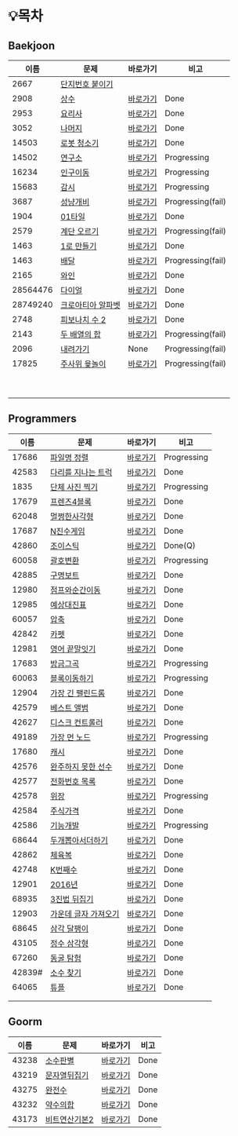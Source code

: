 # :bulb:목차

## Baekjoon

| 이름     | 문제                                                         | 바로가기                                            | 비고              |
| -------- | ------------------------------------------------------------ | --------------------------------------------------- | ----------------- |
| 2667     | [단지번호 붙이기](https://www.acmicpc.net/problem/2667)      |                                                     |                   |
| 2908     | [상수](https://www.acmicpc.net/problem/2908)                 | [바로가기](./src/baekjoon/brotherSangsu.java)       | Done              |
| 2953     | [요리사](https://www.acmicpc.net/problem/2953)               | [바로가기](./src/baekjoon/cook.java)                | Done              |
| 3052     | [나머지](https://www.acmicpc.net/problem/3052)               | [바로가기](./src/baekjoon/good2.java)               | Done              |
| 14503    | [로봇 청소기](https://www.acmicpc.net/problem/14503)         | [바로가기](./src/baekjoon/Robot.java)               | Done              |
| 14502    | [연구소](https://www.acmicpc.net/problem/14502)              | [바로가기](./src/baekjoon/Loboratory.java)          | Progressing       |
| 16234    | [인구이동](https://www.acmicpc.net/problem/16234)            | [바로가기](./src/baekjoon/Imigration.java)          | Progressing       |
| 15683    | [감시](https://www.acmicpc.net/problem/15683)                | [바로가기](./src/baekjoon/Surveillance.java)        | Progressing       |
| 3687     | [성냥개비](https://www.acmicpc.net/problem/3687)             | [바로가기](./Python/programmers/matchStick.py)      | Progressing(fail) |
| 1904     | [01타일](https://www.acmicpc.net/problem/1904)               | [바로가기](./Python/programmers/01tile.py)          | Done              |
| 2579     | [계단 오르기](https://www.acmicpc.net/problem/2579)          | [바로가기](./Python/programmers/climbingStairs.py)  | Progressing(fail) |
| 1463     | [1로 만들기](https://www.acmicpc.net/problem/1463)           | [바로가기](./Python/programmers/makeNumberToOne.py) | Done              |
| 1463     | [배달](https://www.acmicpc.net/problem/1463)                 | [바로가기](./Python/programmers/delivery.py)        | Progressing(fail) |
| 2165     | [와인](https://www.acmicpc.net/problem/2156)                 | [바로가기](./Python/programmers/wine.py)            | Done              |
| 28564476 | [다이얼](https://www.acmicpc.net/problem/28564476)           | [바로가기](./Python/programmers/dial.py)            | Done              |
| 28749240 | [크로아티아 알파벳](https://www.acmicpc.net/source/28749240) | [바로가기](./Python/programmers/croatiaAlphabet.py) | Done              |
| 2748     | [피보나치 수 2](https://www.acmicpc.net/problem/2748)        | [바로가기](./Python/programmers/fibonachi2.py)      | Done              |
| 2143     | [두 배열의 합](https://www.acmicpc.net/problem/2143)         | [바로가기](./Python/programmers/sumOfTwoArray.py)   | Progressing(fail) |
| 2096     | [내려가기](https://www.acmicpc.net/problem/2096)             | None                                                | Progressing(fail) |
| 17825    | [주사위 윷놀이](https://www.acmicpc.net/problem/17825)       | [바로가기](./Python/programmers/17825.py)           | Progressing(fail) |
|          |                                                              |                                                     |                   |
|          |                                                              |                                                     |                   |
|          |                                                              |                                                     |                   |
|          |                                                              |                                                     |                   |
|          |                                                              |                                                     |                   |
|          |                                                              |                                                     |                   |
|          |                                                              |                                                     |                   |
|          |                                                              |                                                     |                   |
|          |                                                              |                                                     |                   |

## Programmers

| 이름   | 문제                                                         | 바로가기                                              | 비고        |
| ------ | ------------------------------------------------------------ | ----------------------------------------------------- | ----------- |
| 17686  | [파일명 정렬](https://programmers.co.kr/learn/courses/30/lessons/17686?language=java) | [바로가기](./src/programmers/FileNameSorting.java)    | Progressing |
| 42583  | [다리를 지나는 트럭](https://programmers.co.kr/learn/courses/30/lessons/17686?language=java) | [바로가기](./src/programmers/TruckPassingBridge.java) | Done        |
| 1835   | [단체 사진 찍기](https://programmers.co.kr/learn/courses/30/lessons/1835) | [바로가기](./src/programmers/TakeGroupPhoto.java)     | Progressing |
| 17679  | [프렌즈4블록](https://programmers.co.kr/learn/courses/30/lessons/17679) | [바로가기](./src/programmers/Friends4Block.java)      | Done        |
| 62048  | [멀쩡한사각형](https://programmers.co.kr/learn/courses/30/lessons/62048) | [바로가기](./src/programmers/CleanSquare.java)        | Done        |
| 17687  | [N진수게임](https://programmers.co.kr/learn/courses/30/lessons/17687) | [바로가기](./src/programmers/Nnumberize.java)         | Done        |
| 42860  | [조이스틱](https://programmers.co.kr/learn/courses/30/lessons/42860) | [바로가기](./src/programmers/Joystick.java)           | Done(Q)     |
| 60058  | [괄호변환](https://programmers.co.kr/learn/courses/30/lessons/60058) | [바로가기](./src/programmers/ParenthesisConvert.java) | Progressing |
| 42885  | [구명보트](https://programmers.co.kr/learn/courses/30/lessons/42885) | [바로가기](./src/programmers/Lifeboat.java)           | Done        |
| 12980  | [점프와순간이동](https://programmers.co.kr/learn/courses/30/lessons/12980) | [바로가기](./src/programmers/JumpAndTeleport.java)    | Done        |
| 12985  | [예상대진표](https://programmers.co.kr/learn/courses/30/lessons/12985) | [바로가기](./src/programmers/TourmentTree.java)       | Done        |
| 60057  | [압축](https://programmers.co.kr/learn/courses/30/lessons/60057) | [바로가기](./src/programmers/Pressing.java)           | Done        |
| 42842  | [카펫](https://programmers.co.kr/learn/courses/30/lessons/42842) | [바로가기](./src/programmers/Carpet.java)             | Done        |
| 12981  | [영어 끝말잇기](https://programmers.co.kr/learn/courses/30/lessons/12981) | [바로가기](./src/programmers/WordChain.java)          | Done        |
| 17683  | [방금그곡](https://programmers.co.kr/learn/courses/30/lessons/17683) | [바로가기](./src/programmers/TheSongJustHeard.java)   | Progressing |
| 60063  | [블록이동하기](https://programmers.co.kr/learn/courses/30/lessons/60063) | [바로가기](./src/programmers/MoveBlock.java)          | Progressing |
| 12904  | [가장 긴 팰린드롬](https://programmers.co.kr/learn/courses/30/lessons/12904) | [바로가기](./src/programmers/Palindrome.java)         | Done        |
| 42579  | [베스트 앨범](https://programmers.co.kr/learn/courses/30/lessons/42579) | [바로가기](./src/programmers/BestAlbum.java)          | Done        |
| 42627  | [디스크 컨트롤러](https://programmers.co.kr/learn/courses/30/lessons/42627) | [바로가기](./src/programmers/DiscController.java)     | Done        |
| 49189  | [가장 먼 노드](https://programmers.co.kr/learn/courses/30/lessons/49189) | [바로가기](./src/programmers/TheFarthestNode.java)    | Progressing |
| 17680  | [캐시](https://programmers.co.kr/learn/courses/30/lessons/17680) | [바로가기](./src/programmers/Cache.java)              | Done        |
| 42576  | [완주하지 못한 선수](https://programmers.co.kr/learn/courses/30/lessons/42576?language=python3) | [바로가기](./Python/programmers/makeTheRun.py)        | Done        |
| 42577  | [전화번호 목록](https://programmers.co.kr/learn/courses/30/lessons/42577) | [바로가기](./Python/programmers/phoneNumberList.py)   | Done        |
| 42578  | [위장](https://programmers.co.kr/learn/courses/30/lessons/42578) | [바로가기](./Python/programmers/camouflage.py)        | Progressing |
| 42584  | [주식가격](https://programmers.co.kr/learn/courses/30/lessons/42584) | [바로가기](./Python/programmers/stockPrice.py)        | Done        |
| 42586  | [기능개발](https://programmers.co.kr/learn/courses/30/lessons/42586) | [바로가기](./Python/programmers/developeFunction.py)  | Progressing |
| 68644  | [두개뽑아서더하기](https://programmers.co.kr/learn/courses/30/lessons/68644) | [바로가기](./Python/programmers/sumTwo.py)            | Done        |
| 42862  | [체육복](https://programmers.co.kr/learn/courses/30/lessons/42862) | [바로가기](./Python/programmers/uniform.py)           | Done        |
| 42748  | [K번째수](https://programmers.co.kr/learn/courses/30/lessons/42748) | [바로가기](./Python/programmers/kthnumber.py)         | Done        |
| 12901  | [2016년](https://programmers.co.kr/learn/courses/30/lessons/12901) | [바로가기](./Python/programmers/2016.py)              | Done        |
| 68935  | [3진법 뒤집기](https://programmers.co.kr/learn/courses/30/lessons/68935) | [바로가기](./Python/programmers/reversingTernary.py)  | Done        |
| 12903  | [가운데 글자 가져오기](https://programmers.co.kr/learn/courses/30/lessons/12903) | [바로가기](./Python/programmers/gettingMiddle.py)     | Done        |
| 68645  | [삼각 달팽이](https://programmers.co.kr/learn/courses/30/lessons/68645) | [바로가기](./Python/programmers/triangleSnail.py)     | Done        |
| 43105  | [정수 삼각형](https://programmers.co.kr/learn/courses/30/lessons/43105) | [바로가기](./Python/programmers/intTriangle.py)       | Done        |
| 67260  | [동굴 탐험](https://programmers.co.kr/learn/courses/30/lessons/67260) | [바로가기](./Python/programmers/caveExploration.py)   | Done        |
| 42839# | [소수 찾기](https://programmers.co.kr/learn/courses/30/lessons/42839#) | [바로가기](./Python/programmers/findDemical.py)       | Done        |
| 64065  | [튜플](https://programmers.co.kr/learn/courses/30/lessons/64065) | [바로가기](./Python/programmers/tuple.py)             | Done        |
|        |                                                              |                                                       |             |
|        |                                                              |                                                       |             |


## Goorm

| 이름  | 문제                                                         | 바로가기                                            | 비고 |
| ----- | ------------------------------------------------------------ | --------------------------------------------------- | ---- |
| 43238 | [소수판별](https://level.goorm.io/exam/43238/소수-판별/quiz/1) | [바로가기](./src/goorm/PrimeNumber.java)            | Done |
| 43219 | [문자열뒤집기](https://level.goorm.io/exam/43219/문자열-뒤집기/quiz/1) | [바로가기](./src/goorm/ReverseString.java)          | Done |
| 43275 | [완전수](https://level.goorm.io/exam/43275/완전수/quiz/1)    | [바로가기](./src/goorm/PerfectNumber.java)          | Done |
| 43232 | [약수의합](https://level.goorm.io/exam/43232/약수의-합/quiz/1) | [바로가기](./src/goorm/TotalOfTrivialDivisor.java)  | Done |
| 43173 | [비트연산기본2](https://level.goorm.io/exam/43173/비트연산-기본-2/quiz/1) | [바로가기](./src/goorm/BasicOfBotwiseOperator.java) | Done |

